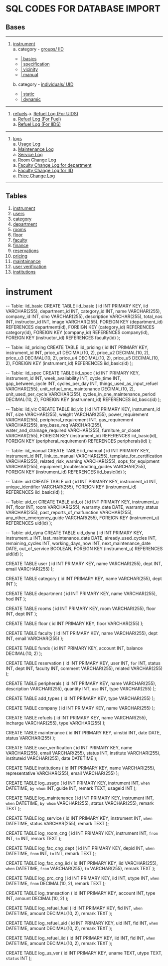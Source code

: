 # SQL CODES FOR DATABASE IMPORT
## Bases
---
1. [instrument](#instrument)<br>
   a. category - [groups/ IID](#instrument_IID) <br>
      + [| basics](#basics)<br>
      + [| specification](#general_specifications) <br>
      + [| vicinity](#vicinity) <br>
      + [| manual](#manual)<br>

   b. category - [individuals/ UID](#instrument_UID) <br>
      + [| static](#static)<br>
      + [| dynamic](#dynamic) <br>
---
   1. [refuels](#refuels)
      a. [Refuel Log (For UIDS)](#refuel-log-for-uids)<br>
      a. [Refuel Log (For Fuel)](#refuel-log-for-fuel)<br>
      a. [Refuel Log (For IIDS)](#refuel-log-for-iids)<br>

---
   1. [logs](#logs)<br>
      a. [Usage Log](#usage-log)<br>
      a. [Maintenance Log](#maintenance-log)<br>
      a. [Service Log](#service-log)<br>
      a. [Room Change Log](#room-change-log)<br>
      a. [Faculty Change Log for department](#faculty-change-log-for-department)<br>
      a. [Faculty Change Log for IID](#faculty-change-log-for-iid)<br>
      a. [Price Change Log](#price-change-log)<br>
---
## Tables
1. [instrument](#instrument)
2. [users](#users)
3. [category](#category)
4. [department](#department)
5. [rooms](#rooms)
6. [floor](#floor)
7. [faculty](#faculty)
8. [finance](#finance)
9. [reservations](#reservations)
10. [pricing](#pricing)
11. [maintainance](#maintainance)
12. [user verification](#userverification)
13. [institutions](#institutions)


# instrument

-- Table: iid_basic
CREATE TABLE iid_basic (
  id INT PRIMARY KEY,
  iid VARCHAR(255),
  department_id INT,
  category_id INT,
  name VARCHAR(255),
  company_id INT,
  slno VARCHAR(255),
  description VARCHAR(255),
  total_nos INT,
  instructor_id INT,
  image VARCHAR(255),
  FOREIGN KEY (department_id) REFERENCES department(id),
  FOREIGN KEY (category_id) REFERENCES category(id),
  FOREIGN KEY (company_id) REFERENCES company(id),
  FOREIGN KEY (instructor_id) REFERENCES faculty(id)
);

-- Table: iid_pricing
CREATE TABLE iid_pricing (
  id INT PRIMARY KEY,
  instrument_id INT,
  price_u1 DECIMAL(10, 2),
  price_u2 DECIMAL(10, 2),
  price_u3 DECIMAL(10, 2),
  price_u4 DECIMAL(10, 2),
  price_u5 DECIMAL(10, 2),
  FOREIGN KEY (instrument_id) REFERENCES iid_basic(id)
);

-- Table: iid_spec
CREATE TABLE iid_spec (
  id INT PRIMARY KEY,
  instrument_id INT,
  week_availability INT,
  cycle_time INT,
  gap_between_cycle INT,
  cycles_per_day INT,
  things_used_as_input_refuel VARCHAR(255),
  unit_refuel_one_maintenance DECIMAL(10, 2),
  unit_used_per_cycle VARCHAR(255),
  cycles_in_one_maintenance_period DECIMAL(10, 2),
  FOREIGN KEY (instrument_id) REFERENCES iid_basic(id)
);

-- Table: iid_vic
CREATE TABLE iid_vic (
  id INT PRIMARY KEY,
  instrument_id INT,
  size VARCHAR(255),
  weight VARCHAR(255),
  power_requirement VARCHAR(255),
  peripheral_requirement INT,
  gas_requirement VARCHAR(255),
  any_base_req VARCHAR(255),
  water_and_drainage_required VARCHAR(255),
  furniture_or_closet VARCHAR(255),
  FOREIGN KEY (instrument_id) REFERENCES iid_basic(id),
  FOREIGN KEY (peripheral_requirement) REFERENCES peripherals(id)
);

-- Table: iid_manual
CREATE TABLE iid_manual (
  id INT PRIMARY KEY,
  instrument_id INT,
  link_to_manual VARCHAR(255),
  template_for_certification VARCHAR(255),
  related_risk_warning VARCHAR(255),
  sops_for_equipment VARCHAR(255),
  equipment_troubleshooting_guides VARCHAR(255),
  FOREIGN KEY (instrument_id) REFERENCES iid_basic(id)
);

-- Table: uid
CREATE TABLE uid (
  id INT PRIMARY KEY,
  instrument_id INT,
  unique_identifier VARCHAR(255),
  FOREIGN KEY (instrument_id) REFERENCES iid_basic(id)
);

-- Table: uid_ot
CREATE TABLE uid_ot (
  id INT PRIMARY KEY,
  instrument_u INT,
  floor INT,
  room VARCHAR(255),
  warranty_date DATE,
  warranty_status VARCHAR(255),
  past_reports_of_malfunction VARCHAR(255),
  any_other_emergency_guide VARCHAR(255),
  FOREIGN KEY (instrument_u) REFERENCES uid(id)
);

-- Table: uid_dyna
CREATE TABLE uid_dyna (
  id INT PRIMARY KEY,
  instrument_u INT,
  last_maintenance_date DATE,
  already_used_cycles INT,
  remaining_cycles INT,
  working_days_now INT,
  next_maintenance_date DATE,
  out_of_service BOOLEAN,
  FOREIGN KEY (instrument_u) REFERENCES uid(id)
);

CREATE TABLE user (
  id INT PRIMARY KEY,
  name VARCHAR(255),
  dept INT,
  email VARCHAR(255)
);

CREATE TABLE category (
  id INT PRIMARY KEY,
  name VARCHAR(255),
  dept INT
);

CREATE TABLE department (
  id INT PRIMARY KEY,
  name VARCHAR(255),
  hod INT
);

CREATE TABLE rooms (
  id INT PRIMARY KEY,
  room VARCHAR(255),
  floor INT,
  dept INT
);

CREATE TABLE floor (
  id INT PRIMARY KEY,
  floor VARCHAR(255)
);

CREATE TABLE faculty (
  id INT PRIMARY KEY,
  name VARCHAR(255),
  dept INT,
  email VARCHAR(255)
);

CREATE TABLE funds (
  id INT PRIMARY KEY,
  account INT,
  balance DECIMAL(10, 2)
);

CREATE TABLE reservation (
  id INT PRIMARY KEY,
  user INT,
  `for` INT,
  status INT,
  dept INT,
  faculty INT,
  comment VARCHAR(255),
  related VARCHAR(255)
);

CREATE TABLE peripherals (
  id INT PRIMARY KEY,
  name VARCHAR(255),
  description VARCHAR(255),
  quantity INT,
  `use` INT,
  type VARCHAR(255)
);

CREATE TABLE add_types (
  id INT PRIMARY KEY,
  type VARCHAR(255)
);

CREATE TABLE company (
  id INT PRIMARY KEY,
  name VARCHAR(255)
);

CREATE TABLE refuels (
  id INT PRIMARY KEY,
  name VARCHAR(255),
  incharge VARCHAR(255),
  type VARCHAR(255)
);

CREATE TABLE maintenance (
  id INT PRIMARY KEY,
  uinstid INT,
  date DATE,
  status VARCHAR(255)
);

CREATE TABLE user_verification (
  id INT PRIMARY KEY,
  name VARCHAR(255),
  email VARCHAR(255),
  status INT,
  institute VARCHAR(255),
  instituteid VARCHAR(255),
  date DATETIME
);

CREATE TABLE institutions (
  id INT PRIMARY KEY,
  name VARCHAR(255),
  representative VARCHAR(255),
  email VARCHAR(255)
);

CREATE TABLE log_usage (
  id INT PRIMARY KEY,
  instrument INT,
  `when` DATETIME,
  `by whom` INT,
  guide INT,
  remark TEXT,
  usageid INT
);

CREATE TABLE log_maintenance (
  id INT PRIMARY KEY,
  instrument INT,
  `when` DATETIME,
  `by whom` VARCHAR(255),
  status VARCHAR(255),
  remark TEXT
);

CREATE TABLE log_service (
  id INT PRIMARY KEY,
  instrument INT,
  `when` DATETIME,
  status VARCHAR(255),
  remark TEXT
);

CREATE TABLE log_room_cng (
  id INT PRIMARY KEY,
  instrument INT,
  `from` INT,
  `to` INT,
  remark TEXT
);

CREATE TABLE log_fac_cng_dept (
  id INT PRIMARY KEY,
  depid INT,
  `when` DATETIME,
  `from` INT,
  `to` INT,
  remark TEXT
);

CREATE TABLE log_fac_cng_iid (
  id INT PRIMARY KEY,
  iid VARCHAR(255),
  `when` DATETIME,
  `from` VARCHAR(255),
  `to` VARCHAR(255),
  remark TEXT
);

CREATE TABLE log_prc_cng (
  id INT PRIMARY KEY,
  iid INT,
  utype INT,
  `when` DATETIME,
  `from` DECIMAL(10, 2),
  remark TEXT
);

CREATE TABLE log_transaction (
  id INT PRIMARY KEY,
  account INT,
  type INT,
  amount DECIMAL(10, 2)
);

CREATE TABLE log_refuel_fuel (
  id INT PRIMARY KEY,
  fid INT,
  `when` DATETIME,
  amount DECIMAL(10, 2),
  remark TEXT
);

CREATE TABLE log_refuel_uid (
  id INT PRIMARY KEY,
  uid INT,
  fid INT,
  `when` DATETIME,
  amount DECIMAL(10, 2),
  remark TEXT
);

CREATE TABLE log_refuel_iid (
  id INT PRIMARY KEY,
  iid INT,
  fid INT,
  `when` DATETIME,
  amount DECIMAL(10, 2),
  remark TEXT
);

CREATE TABLE log_us_ver (
  id INT PRIMARY KEY,
  uname TEXT,
  utype TEXT,
  `status` INT
);